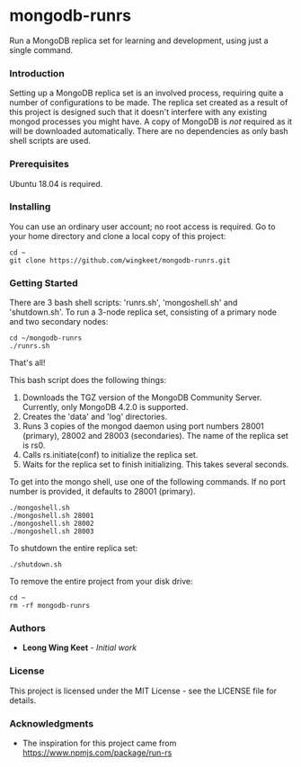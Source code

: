 # mongodb-runrs
Run a MongoDB replica set for learning and development, using just a single command.

### Introduction
Setting up a MongoDB replica set is an involved process, requiring quite a number of configurations to be made. The replica set created as a result of this project is designed such that it doesn't interfere with any existing mongod processes you might have. A copy of MongoDB is *not* required as it will be downloaded automatically. There are no dependencies as only bash shell scripts are used.

### Prerequisites
Ubuntu 18.04 is required.

### Installing
You can use an ordinary user account; no root access is required. Go to your home directory and clone a local copy of this project:
```
cd ~
git clone https://github.com/wingkeet/mongodb-runrs.git
```

### Getting Started
There are 3 bash shell scripts: 'runrs.sh', 'mongoshell.sh' and 'shutdown.sh'. To run a 3-node replica set, consisting of a primary node and two secondary nodes:
```
cd ~/mongodb-runrs
./runrs.sh
```

That's all!

This bash script does the following things:
1. Downloads the TGZ version of the MongoDB Community Server. Currently, only MongoDB 4.2.0 is supported.
2. Creates the 'data' and 'log' directories.
3. Runs 3 copies of the mongod daemon using port numbers 28001 (primary), 28002 and 28003 (secondaries). The name of the replica set is rs0.
4. Calls rs.initiate(conf) to initialize the replica set.
5. Waits for the replica set to finish initializing. This takes several seconds.

To get into the mongo shell, use one of the following commands. If no port number is provided, it defaults to 28001 (primary).
```
./mongoshell.sh
./mongoshell.sh 28001
./mongoshell.sh 28002
./mongoshell.sh 28003
```

To shutdown the entire replica set:
```
./shutdown.sh
```

To remove the entire project from your disk drive:
```
cd ~
rm -rf mongodb-runrs
```

### Authors
* **Leong Wing Keet** - *Initial work*

### License
This project is licensed under the MIT License - see the LICENSE file for details.

### Acknowledgments
* The inspiration for this project came from https://www.npmjs.com/package/run-rs
